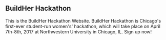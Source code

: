 ## BuildHer Hackathon

This is the BuildHer Hackathon Website. BuildHer Hackathon is Chicago's first-ever student-run women's' hackathon, which will take place on April 7th-8th, 2017 at Northwestern University in Chicago, IL. Sign up now!
